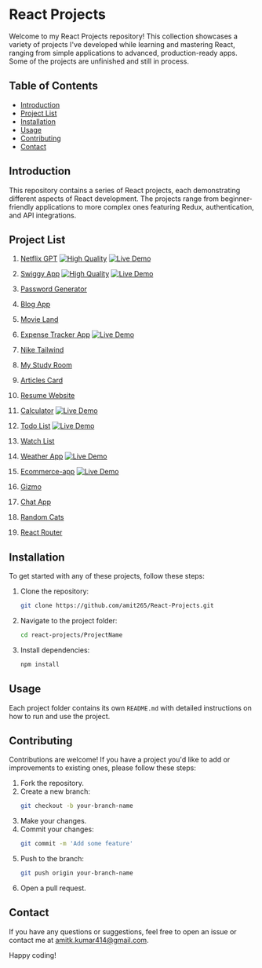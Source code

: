 <link rel="stylesheet" href="https://cdnjs.cloudflare.com/ajax/libs/font-awesome/6.0.0-beta3/css/all.min.css">


# React Projects

Welcome to my React Projects repository! This collection showcases a variety of projects I've developed while learning and mastering React, ranging from simple applications to advanced, production-ready apps. Some of the projects are unfinished and still in process.

## Table of Contents

- [Introduction](#introduction)
- [Project List](#project-list)
- [Installation](#installation)
- [Usage](#usage)
- [Contributing](#contributing)
- [Contact](#contact)

## Introduction

This repository contains a series of React projects, each demonstrating different aspects of React development. The projects range from beginner-friendly applications to more complex ones featuring Redux, authentication, and API integrations.

## Project List

1. [Netflix GPT](./netflixgpt/) 
[![High Quality](https://img.shields.io/badge/Quality-High-green)](https://coderespite.com/projects/react/netflixgpt/)
[![Live Demo](https://img.shields.io/badge/Live-Demo-green)](https://coderespite.com/projects/react/netflixgpt/)
2. [Swiggy App](./swiggy-app/)
[![High Quality](https://img.shields.io/badge/Quality-High-green)](https://coderespite.com/projects/react/swiggy/) 
[![Live Demo](https://img.shields.io/badge/Live-Demo-green)](https://coderespite.com/projects/react/swiggy/)
3. [Password Generator](./password-generator/) 
 
4. [Blog App](./blog-app/)
5. [Movie Land](./movie-land/) 
6. [Expense Tracker App](./expense-tracker-app/) 
[![Live Demo](https://img.shields.io/badge/Live-Demo-green)](https://coderespite.com/projects/react/expense-tracker-app/)
7. [Nike Tailwind](./nike-tailwind/) 
8. [My Study Room](./my-study-room/) 
9. [Articles Card](./articles_card/)
10. [Resume Website](./resume-website/)
11. [Calculator](./calculator/)
[![Live Demo](https://img.shields.io/badge/Live-Demo-green)](https://coderespite.com/projects/react/calculator/)
12. [Todo List](./todo-list/) 
[![Live Demo](https://img.shields.io/badge/Live-Demo-green)](https://coderespite.com/projects/react/todo-list/)
13. [Watch List](./watch-list/) 
14. [Weather App](./weather-app/)
[![Live Demo](https://img.shields.io/badge/Live-Demo-green)](https://coderespite.com/projects/react/weather-app/)
15. [Ecommerce-app](./ecommerce-app/) 
[![Live Demo](https://img.shields.io/badge/Live-Demo-green)](https://coderespite.com/projects/react/ecommerce-app/)
16. [Gizmo](./gizmoo/)
17. [Chat App](./chat-app/) 
18. [Random Cats](./random-cats/) 
19. [React Router](./react-router/) 

## Installation

To get started with any of these projects, follow these steps:

1. Clone the repository:
    ```bash
    git clone https://github.com/amit265/React-Projects.git
    ```
2. Navigate to the project folder:
    ```bash
    cd react-projects/ProjectName
    ```
3. Install dependencies:
    ```bash
    npm install
    ```

## Usage

Each project folder contains its own `README.md` with detailed instructions on how to run and use the project.

## Contributing

Contributions are welcome! If you have a project you'd like to add or improvements to existing ones, please follow these steps:

1. Fork the repository.
2. Create a new branch:
    ```bash
    git checkout -b your-branch-name
    ```
3. Make your changes.
4. Commit your changes:
    ```bash
    git commit -m 'Add some feature'
    ```
5. Push to the branch:
    ```bash
    git push origin your-branch-name
    ```
6. Open a pull request.


## Contact

If you have any questions or suggestions, feel free to open an issue or contact me at [amitk.kumar414@gmail.com](mailto:amitk.kumar414@gmail.com).

Happy coding!
